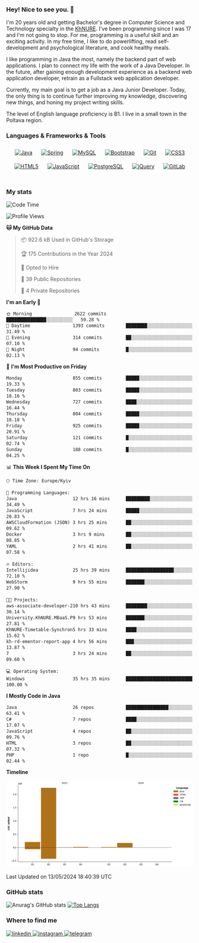 ### Hey! Nice to see you. 👋

I'm 20 years old and getting Bachelor's degree in Computer Science and Technology
specialty in the [KhNURE][1]. I've been programming since I was 17 and I'm not going
to stop. For me, programming is a useful skill and an exciting activity. In my free
time, I like to do powerlifting, read self-development and psychological literature,
and cook healthy meals.

I like programming in Java the most, namely the backend part of web applications.
I plan to connect my life with the work of a Java Developer. In the future, after 
gaining enough development experience as a backend web application developer, 
retrain as a Fullstack web application developer. 

Currently, my main goal is to get a job as a Java Junior Developer. 
Today, the only thing is to continue further improving my knowledge, discovering 
new things, and honing my project writing skills.

The level of English language proficiency is B1. I live in a small town in the
Poltava region.

### Languages & Frameworks & Tools
<div align="center">  
<a href="https://www.java.com/" target="_blank"><img style="margin: 10px" src="https://profilinator.rishav.dev/skills-assets/java-original-wordmark.svg" alt="Java" height="50" /></a>
<a href="https://docs.spring.io/spring-framework/docs/3.0.x/reference/expressions.html#:~:text=The%20Spring%20Expression%20Language%20(SpEL,and%20basic%20string%20templating%20functionality." target="_blank"><img style="margin: 10px" src="https://profilinator.rishav.dev/skills-assets/springio-icon.svg" alt="Spring" height="50" /></a>
<a href="https://www.mysql.com/" target="_blank"><img style="margin: 10px" src="https://profilinator.rishav.dev/skills-assets/mysql-original-wordmark.svg" alt="MySQL" height="50" /></a>
<a href="https://getbootstrap.com/docs/3.4/javascript/" target="_blank"><img style="margin: 10px" src="https://profilinator.rishav.dev/skills-assets/bootstrap-plain.svg" alt="Bootstrap" height="50" /></a>  
<a href="https://github.com/" target="_blank"><img style="margin: 10px" src="https://profilinator.rishav.dev/skills-assets/git-scm-icon.svg" alt="Git" height="50" /></a>
<a href="https://www.w3schools.com/css/" target="_blank"><img style="margin: 10px" src="https://profilinator.rishav.dev/skills-assets/css3-original-wordmark.svg" alt="CSS3" height="50" /></a>  
<a href="https://en.wikipedia.org/wiki/HTML5" target="_blank"><img style="margin: 10px" src="https://profilinator.rishav.dev/skills-assets/html5-original-wordmark.svg" alt="HTML5" height="50" /></a>  
<a href="https://www.javascript.com/" target="_blank"><img style="margin: 10px" src="https://profilinator.rishav.dev/skills-assets/javascript-original.svg" alt="JavaScript" height="50" /></a>  
<a href="https://www.postgresql.org/" target="_blank"><img style="margin: 10px" src="https://profilinator.rishav.dev/skills-assets/postgresql-original-wordmark.svg" alt="PostgreSQL" height="50" /></a>  
<a href="https://jquery.com/" target="_blank"><img style="margin: 10px" src="https://profilinator.rishav.dev/skills-assets/jquery.png" alt="jQuery" height="50" /></a>
<a href="https://about.gitlab.com/" target="_blank"><img style="margin: 10px" src="https://profilinator.rishav.dev/skills-assets/gitlab.svg" alt="GitLab" height="50" /></a>  
</div>  

<br/>  

### My stats 

<!--START_SECTION:waka-->
![Code Time](http://img.shields.io/badge/Code%20Time-1%2C028%20hrs%2043%20mins-blue)

![Profile Views](http://img.shields.io/badge/Profile%20Views-0-blue)

**🐱 My GitHub Data** 

> 📦 922.6 kB Used in GitHub's Storage 
 > 
> 🏆 175 Contributions in the Year 2024
 > 
> 💼 Opted to Hire
 > 
> 📜 39 Public Repositories 
 > 
> 🔑 4 Private Repositories 
 > 
**I'm an Early 🐤** 

```text
🌞 Morning                2622 commits        ███████████████░░░░░░░░░░   59.28 % 
🌆 Daytime                1393 commits        ████████░░░░░░░░░░░░░░░░░   31.49 % 
🌃 Evening                314 commits         ██░░░░░░░░░░░░░░░░░░░░░░░   07.10 % 
🌙 Night                  94 commits          █░░░░░░░░░░░░░░░░░░░░░░░░   02.13 % 
```
📅 **I'm Most Productive on Friday** 

```text
Monday                   855 commits         █████░░░░░░░░░░░░░░░░░░░░   19.33 % 
Tuesday                  803 commits         █████░░░░░░░░░░░░░░░░░░░░   18.16 % 
Wednesday                727 commits         ████░░░░░░░░░░░░░░░░░░░░░   16.44 % 
Thursday                 804 commits         █████░░░░░░░░░░░░░░░░░░░░   18.18 % 
Friday                   925 commits         █████░░░░░░░░░░░░░░░░░░░░   20.91 % 
Saturday                 121 commits         █░░░░░░░░░░░░░░░░░░░░░░░░   02.74 % 
Sunday                   188 commits         █░░░░░░░░░░░░░░░░░░░░░░░░   04.25 % 
```


📊 **This Week I Spent My Time On** 

```text
🕑︎ Time Zone: Europe/Kyiv

💬 Programming Languages: 
Java                     12 hrs 16 mins      █████████░░░░░░░░░░░░░░░░   34.49 % 
JavaScript               7 hrs 24 mins       █████░░░░░░░░░░░░░░░░░░░░   20.83 % 
AWSCloudFormation (JSON) 3 hrs 25 mins       ██░░░░░░░░░░░░░░░░░░░░░░░   09.62 % 
Docker                   3 hrs 9 mins        ██░░░░░░░░░░░░░░░░░░░░░░░   08.85 % 
YAML                     2 hrs 41 mins       ██░░░░░░░░░░░░░░░░░░░░░░░   07.58 % 

🔥 Editors: 
Intellijidea             25 hrs 39 mins      ██████████████████░░░░░░░   72.10 % 
WebStorm                 9 hrs 55 mins       ███████░░░░░░░░░░░░░░░░░░   27.90 % 

🐱‍💻 Projects: 
aws-associate-developer-210 hrs 43 mins      ████████░░░░░░░░░░░░░░░░░   30.14 % 
University.KhNURE.MBaaS.P9 hrs 53 mins       ███████░░░░░░░░░░░░░░░░░░   27.81 % 
KhNURE-Timetable-Synchron5 hrs 33 mins       ████░░░░░░░░░░░░░░░░░░░░░   15.62 % 
kh-rd-ementor-report-app 4 hrs 56 mins       ███░░░░░░░░░░░░░░░░░░░░░░   13.87 % 
7                        3 hrs 24 mins       ██░░░░░░░░░░░░░░░░░░░░░░░   09.60 % 

💻 Operating System: 
Windows                  35 hrs 35 mins      █████████████████████████   100.00 % 
```

**I Mostly Code in Java** 

```text
Java                     26 repos            ████████████████░░░░░░░░░   63.41 % 
C#                       7 repos             ████░░░░░░░░░░░░░░░░░░░░░   17.07 % 
JavaScript               4 repos             ██░░░░░░░░░░░░░░░░░░░░░░░   09.76 % 
HTML                     3 repos             ██░░░░░░░░░░░░░░░░░░░░░░░   07.32 % 
PHP                      1 repo              █░░░░░░░░░░░░░░░░░░░░░░░░   02.44 % 
```



**Timeline**

![Lines of Code chart](https://raw.githubusercontent.com/StasonMendelso/StasonMendelso/main/assets/bar_graph.png)


 Last Updated on 13/05/2024 18:40:39 UTC
<!--END_SECTION:waka-->

### GitHub stats
![Anurag's GitHub stats](https://github-readme-stats-sigma-five.vercel.app/api?username=stasonMendelso&show_icons=true&theme=transparent)
[![Top Langs](https://github-readme-stats-sigma-five.vercel.app/api/top-langs/?username=stasonMendelso)](https://github.com/stasonMendelso/github-readme-stats)
### Where to find me

<div align="start">
<a href="https://linkedin.com/in/stanislav-hlova-0b2a00265/" target="_blank">
<img src=https://img.shields.io/badge/linkedin-%231E77B5.svg?&style=for-the-badge&logo=linkedin&logoColor=white alt=linkedin style="margin-bottom: 5px;" />
</a>
<a href="https://instagram.com/stasonMendelson" target="_blank">
<img src=https://img.shields.io/badge/instagram-%23000000.svg?&style=for-the-badge&logo=instagram&logoColor=white alt=instagram style="margin-bottom: 5px;" />
</a> 
<a href="https://t.me/Stason_Mendelson" target="_blank">
<img src=https://img.shields.io/badge/telegram-%231E77B5.svg?&style=for-the-badge&logo=telegram&logoColor=white alt=telegram style="margin-bottom: 5px;" />
</a>  
</div>  

[1]:[https://nure.ua/en/]

